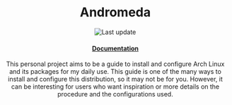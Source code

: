 <h1 align="center">Andromeda</h1>

<p align="center">
	<img src="https://img.shields.io/github/last-commit/ChaosDynamix/Andromeda?label=Last%20update&logo=github&style=for-the-badge" alt="Last update" />
</p>

<div align="center">
	<h4>
		<a href="https://github.com/ChaosDynamix/wiki">Documentation</a>
	</h4>
</div>

<p align="center">
	This personal project aims to be a guide to install and configure Arch Linux and its packages for my daily use. This guide is one of the many ways to install and configure this distribution, so it may not be for you. However, it can be interesting for users who want inspiration or more details on the procedure and the configurations used.
</p>
